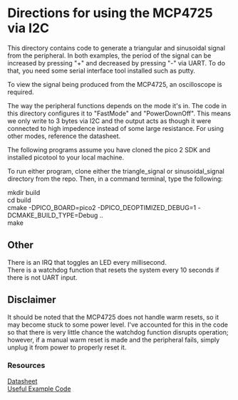 # Directions for using the MCP4725 via I2C

This directory contains code to generate a triangular and sinusoidal signal from the peripheral. In both examples, the period of the signal can be increased by pressing "+" and decreased by pressing "-" via UART. To do that, you need some serial interface tool installed such as putty.   
  
To view the signal being produced from the MCP4725, an oscilloscope is required.   
  
The way the peripheral functions depends on the mode it's in. The code in this directory configures it to "FastMode" and "PowerDownOff". This means we only write to 3 bytes via I2C and the output acts as though it were connected to high impedence instead of some large resistance. For using other modes, reference the datasheet.  
  
The following programs assume you have cloned the pico 2 SDK and installed picotool to your local machine.  
  
To run either program, clone either the triangle_signal or sinusoidal_signal directory from the repo. Then, in a command terminal, type the following:  
  
mkdir build  
cd build  
cmake -DPICO_BOARD=pico2 -DPICO_DEOPTIMIZED_DEBUG=1 -DCMAKE_BUILD_TYPE=Debug ..  
make  

## Other 

There is an IRQ that toggles an LED every millisecond.  
There is a watchdog function that resets the system every 10 seconds if there is not UART input.  

## Disclaimer

It should be noted that the MCP4725 does not handle warm resets, so it may become stuck to some power level. I've accounted for this in the code so that there is very little chance the watchdog function disrupts operation; however, if a manual warm reset is made and the peripheral fails, simply unplug it from power to properly reset it.  

### Resources
[Datasheet](https://ww1.microchip.com/downloads/aemDocuments/documents/APID/ProductDocuments/DataSheets/MCP4725-12-Bit-Digital-to-Analog-Converter-with-EEPROM-Memory-DS20002039.pdf)  
[Useful Example Code](https://github.com/gavinlyonsrepo/MCP4725_PICO)

